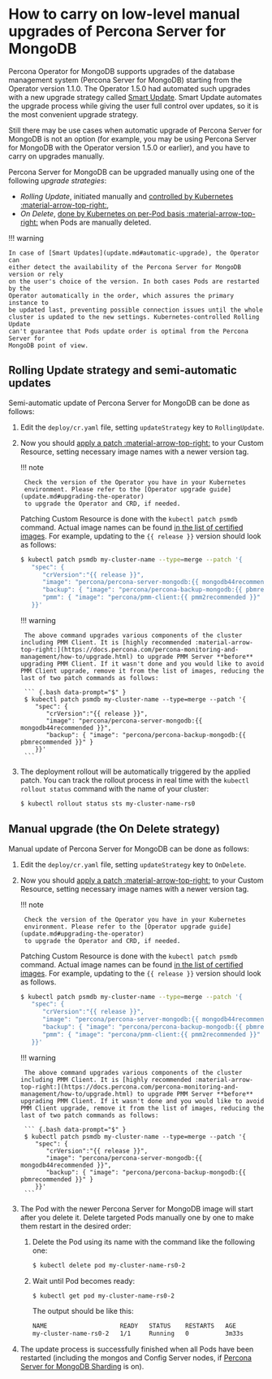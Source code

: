 # How to carry on low-level manual upgrades of Percona Server for MongoDB

Percona Operator for MongoDB supports upgrades of the database management system
(Percona Server for MongoDB) starting from the Operator version 1.1.0.
The Operator 1.5.0 had automated such upgrades with a new upgrade strategy
called [Smart Update](update.md#more-on-upgrade-strategies).
Smart Update automates the upgrade process while giving the user full control
over updates, so it is the most convenient upgrade strategy.

Still there may be use cases when automatic upgrade of Percona Server for MongoDB
is not an option (for example, you may be using Percona Server for MongoDB with the
Operator version 1.5.0 or earlier), and you have to carry on upgrades manually.

Percona Server for MongoDB can be upgraded manually using one of the following
*upgrade strategies*:

* *Rolling Update*, initiated manually and [controlled by Kubernetes :material-arrow-top-right:](https://kubernetes.io/docs/concepts/workloads/controllers/statefulset/#update-strategies),
* *On Delete*, [done by Kubernetes on per-Pod basis :material-arrow-top-right:](https://kubernetes.io/docs/concepts/workloads/controllers/statefulset/#update-strategies) when Pods are manually deleted.

!!! warning

    In case of [Smart Updates](update.md#automatic-upgrade), the Operator can
    either detect the availability of the Percona Server for MongoDB version or rely
    on the user's choice of the version. In both cases Pods are restarted by the
    Operator automatically in the order, which assures the primary instance to
    be updated last, preventing possible connection issues until the whole
    cluster is updated to the new settings. Kubernetes-controlled Rolling Update
    can't guarantee that Pods update order is optimal from the Percona Server for
    MongoDB point of view.

## Rolling Update strategy and semi-automatic updates

Semi-automatic update of Percona Server for MongoDB can be done as follows:

1. Edit the `deploy/cr.yaml` file, setting `updateStrategy` key to 
    `RollingUpdate`.

2. Now you should [apply a patch :material-arrow-top-right:](https://kubernetes.io/docs/tasks/run-application/update-api-object-kubectl-patch/) to your
    Custom Resource, setting necessary image names with a newer version tag.

    !!! note

        Check the version of the Operator you have in your Kubernetes
        environment. Please refer to the [Operator upgrade guide](update.md#upgrading-the-operator)
        to upgrade the Operator and CRD, if needed.

    Patching Custom Resource is done with the `kubectl patch psmdb` command.
    Actual image names can be found [in the list of certified images](images.md#custom-registry-images).
    For example, updating to the `{{ release }}` version should look as follows:

    ``` {.bash data-prompt="$" }
    $ kubectl patch psmdb my-cluster-name --type=merge --patch '{
       "spec": {
          "crVersion":"{{ release }}",
          "image": "percona/percona-server-mongodb:{{ mongodb44recommended }}",
          "backup": { "image": "percona/percona-backup-mongodb:{{ pbmrecommended }}" },
          "pmm": { "image": "percona/pmm-client:{{ pmm2recommended }}" }
       }}'
    ```

    !!! warning

        The above command upgrades various components of the cluster including PMM Client. It is [highly recommended :material-arrow-top-right:](https://docs.percona.com/percona-monitoring-and-management/how-to/upgrade.html) to upgrade PMM Server **before** upgrading PMM Client. If it wasn't done and you would like to avoid PMM Client upgrade, remove it from the list of images, reducing the last of two patch commands as follows:
    
        ``` {.bash data-prompt="$" }
        $ kubectl patch psmdb my-cluster-name --type=merge --patch '{
           "spec": {
              "crVersion":"{{ release }}",
              "image": "percona/percona-server-mongodb:{{ mongodb44recommended }}",
              "backup": { "image": "percona/percona-backup-mongodb:{{ pbmrecommended }}" }
           }}'
        ```

3. The deployment rollout will be automatically triggered by the applied patch.
    You can track the rollout process in real time with the
    `kubectl rollout status` command with the name of your cluster:

    ```default
    $ kubectl rollout status sts my-cluster-name-rs0
    ```

## Manual upgrade (the On Delete strategy)

Manual update of Percona Server for MongoDB can be done as follows:

1. Edit the `deploy/cr.yaml` file, setting `updateStrategy` key to
    `OnDelete`.

2. Now you should [apply a patch :material-arrow-top-right:](https://kubernetes.io/docs/tasks/run-application/update-api-object-kubectl-patch/) to your
    Custom Resource, setting necessary image names with a newer version tag.

    !!! note

        Check the version of the Operator you have in your Kubernetes
        environment. Please refer to the [Operator upgrade guide](update.md#upgrading-the-operator)
        to upgrade the Operator and CRD, if needed.

    Patching Custom Resource is done with the `kubectl patch psmdb` command.
    Actual image names can be found [in the list of certified images](images.md#custom-registry-images).
    For example, updating to the `{{ release }}` version should look as
    follows.

    ``` {.bash data-prompt="$" }
    $ kubectl patch psmdb my-cluster-name --type=merge --patch '{
       "spec": {
          "crVersion":"{{ release }}",
          "image": "percona/percona-server-mongodb:{{ mongodb44recommended }}",
          "backup": { "image": "percona/percona-backup-mongodb:{{ pbmrecommended }}" },
          "pmm": { "image": "percona/pmm-client:{{ pmm2recommended }}" }
       }}'
    ```

    !!! warning

        The above command upgrades various components of the cluster including PMM Client. It is [highly recommended :material-arrow-top-right:](https://docs.percona.com/percona-monitoring-and-management/how-to/upgrade.html) to upgrade PMM Server **before** upgrading PMM Client. If it wasn't done and you would like to avoid PMM Client upgrade, remove it from the list of images, reducing the last of two patch commands as follows:

        ``` {.bash data-prompt="$" }
        $ kubectl patch psmdb my-cluster-name --type=merge --patch '{
           "spec": {
              "crVersion":"{{ release }}",
              "image": "percona/percona-server-mongodb:{{ mongodb44recommended }}",
              "backup": { "image": "percona/percona-backup-mongodb:{{ pbmrecommended }}" }
           }}'
        ```

3. The Pod with the newer Percona Server for MongoDB image will start after you
    delete it. Delete targeted Pods manually one by one to make them restart in
    the desired order:

    1. Delete the Pod using its name with the command like the following one:

        ```default
        $ kubectl delete pod my-cluster-name-rs0-2
        ```

    2. Wait until Pod becomes ready:

        ```default
        $ kubectl get pod my-cluster-name-rs0-2
        ```

        The output should be like this:

        ```default
        NAME                    READY   STATUS    RESTARTS   AGE
        my-cluster-name-rs0-2   1/1     Running   0          3m33s
        ```

4. The update process is successfully finished when all Pods have been
    restarted (including the mongos and Config Server nodes, if
    [Percona Server for MongoDB Sharding](sharding.md#operator-sharding) is on).

